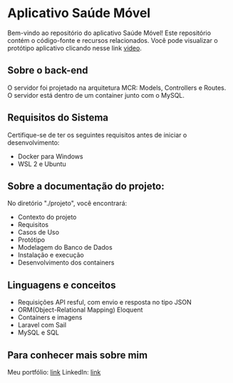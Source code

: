 # Aplicativo Saúde Móvel
Bem-vindo ao repositório do aplicativo Saúde Móvel! Este repositório contém o código-fonte e recursos relacionados.
Você pode visualizar o protótipo aplicativo clicando nesse link [video](https://drive.google.com/file/d/1HuXKzTTNk_qXyFawPUTIu1DQ_Uo3SLbp/view?usp=sharing).

## Sobre o back-end
O servidor foi projetado na arquitetura MCR: Models, Controllers e Routes.
O servidor está dentro de um container junto com o MySQL. 

## Requisitos do Sistema
Certifique-se de ter os seguintes requisitos antes de iniciar o desenvolvimento:
+ Docker para Windows
+ WSL 2 e Ubuntu

## Sobre a documentação do projeto: 
No diretório "./projeto", você encontrará:
+ Contexto do projeto
+ Requisitos
+ Casos de Uso
+ Protótipo
+ Modelagem do Banco de Dados
+ Instalação e execução
+ Desenvolvimento dos containers

## Linguagens e conceitos
+ Requisições API resful, com envio e resposta no tipo JSON
+ ORM(Object-Relational Mapping) Eloquent
+ Containers e imagens
+ Laravel com Sail
+ MySQL e SQL


## Para conhecer mais sobre mim
Meu portfólio: [link](https://portfolio.fateclins.edu.br/~1920832121016/)
LinkedIn: [link](www.linkedin.com/in/ana-moura-14a3951b3)